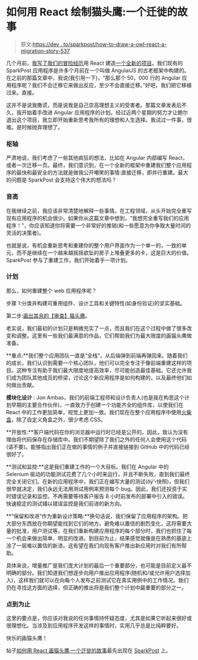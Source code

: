 # 如何用 React 绘制猫头鹰:一个迁徙的故事

> 原文:[https://dev . to/sparkpost/how-to-draw-a-owl-react-a-migration-story-537](https://dev.to/sparkpost/how-to-draw-an-owl-with-react-a-migration-story-537)

几个月前，[我写了我们的冒险经历](https://www.sparkpost.com/blog/react-angular-edition/)用 React 建造[一个全新的项目](https://tools.sparkpost.com/spf/inspector)。我们现有的 SparkPost 应用程序是许多个月前在一个叫做 AngularJS 的古老框架中构建的。在之前的那篇文章中，我说(我引用一下)，“那么那个 50，000 行的 Angular 应用程序呢？我们不会迁移它来做出反应，至少不会直接迁移。”好吧，我们把它移植过来。直接。

这并不是说我撒谎，而是说我是自己崇高理想主义的受害者。那篇文章发表后不久，我开始着手改进 Angular 应用程序的计划。经过近两个星期的努力才让鲍尔退出这个项目，我立即开始重新思考我所有的理想和人生选择。我试过一件事，很难。是时候抛弃理想了。

### [](#the-pivot)枢轴

严肃地说，我们考虑了一些其他疯狂的想法，比如在 Angular 内部编写 React，或者一次迁移一页。最终，我们意识到，在一个全新的框架中重建我们整个应用程序的最快和最安全的方法就是做我公开嘲笑的事情:直接迁移，即并行重建。最大的问题是 SparkPost 会支持这个伟大的想法吗？

### [](#the-pitch)音高

在我继续之前，我应该非常清楚地解释一些事情。在工程领域，从头开始完全重写现有应用程序的机会很少。如果你从这篇文章中想到，“我想完全重写我们的应用程序！”，你应该知道你将需要一个非常好的推销(和一些愿意为你争取大量时间的灵活的决策者)。

也就是说，有机会重新思考和重建你的整个用户界面作为一个单一的，一致的单元，而不是继续在一个越来越摇摇欲坠的房子上堆叠更多的卡，这是巨大的价值。SparkPost 参与了重建工作，我们开始着手一项计划。

### [](#the-plan)计划

那么，如何重建整个 web 应用程序呢？

步骤 1:分类并构建可重用组件、设计工具和关键特性(如身份验证)的坚实基础。

第二步:[画出其余的【审查】猫头鹰](http://knowyourmeme.com/memes/how-to-draw-an-owl)。

老实说，我们最初的计划只是稍微充实了一点，而且我们在这个过程中做了很多改变和调整。这里有一些我们最满意的作品，它们帮助我们为最大限度的画猫头鹰做准备。

**重点:**我们整个应用团队一直是“全栈”，从后端弹到前端再弹回来。随着我们的成长，我们认识到需要一个核心团队，他们可以完全专注于像前端重建这样的项目。这种专注有助于我们最大限度地提高效率，尽可能创造最佳基础。它还允许我们成为团队其他成员的桥梁，讨论这个新应用程序是如何构建的，以及最终他们如何做出贡献。

**模块化设计** : Jon Ambas，我们的前端工程师和设计负责人(也是我在构思这个计划早期的主要合作伙伴)，一直致力于创建一个功能齐全的组件库，以使我们在 React 中的工作更加简单，视觉上更加一致。我们现在在整个应用程序中使用[火柴盒](https://sparkpost.github.io/matchbox/?selectedKind=Welcome&selectedStory=to%20Storybook&full=0&down=1&left=1&panelRight=0&downPanel=storybook%2Factions%2Factions-panel)，除了自定义角盒之外，很少考虑 CSS。

**开放性:**客户端代码在你的浏览器中运行时已经是公开的。因此，我认为没有理由将代码保存在存储库中。我们不期望除了我们之外的任何人会使用这个代码(请不要)。能够指出我们正在做的事情的例子并直接链接到 GitHub 中的代码已经很好了。

**测试和监控:**这是我们重建工作的一个大目标。我们在 Angular 中的 Selenium 驱动的功能测试花费了几个小时来运行，并且不断失败，直到我们最终完全关闭它们。在新的应用程序中，我们正在编写大量的测试(ðÿ'‹快照)，但我们很早就决定，我们永远无法用测试用例来预测每个 bug。因此，我们还投资于实时错误记录和监控。不再需要等待客户报告 8 小时前发布的部署中引入的错误。快速稳定的测试辅以错误监控是我们前进的新方向。

**“保留和改进”作为重新设计策略:**换句话说，我们保留了应用程序的架构。把大部分东西放在你期望能找到它们的地方。避免难以置信的剧烈变化，这将需要大量的批准，用户测试等。在我们重新构建应用程序的每个部分时，我们也抓住了每一个机会来做出简单、明显的改进。到目前为止，结果感觉就像是在熟悉的基底上涂了一层难以置信的新漆。这有望在我们向现有客户推出新应用时对我们有所帮助。

具体来说，增量推广是我们庞大计划的最后一个重要部分，也可能是目前定义最不明确的部分。我们知道我们想逐步向用户推出应用程序(随机和/或允许用户选择加入)，这样我们就可以在向每个人发布之前测试它在真实用例中的工作情况。我们仍在寻找这方面的选择，但正确的推出将是我们整个计划中最重要的部分之一。

### [](#the-point)点到为止

这里的要点是，你应该对我说的任何事情持怀疑态度，尤其是如果它听起来很好或很理想化。当涉及到应用程序开发这样的事情时，实用几乎总是比纯粹要好。

快乐的画猫头鹰！

帖子[如何用 React 画猫头鹰:一个迁徙的故事](https://www.sparkpost.com/blog/react-migration-story/)最先出现在 [SparkPost](https://www.sparkpost.com) 上。